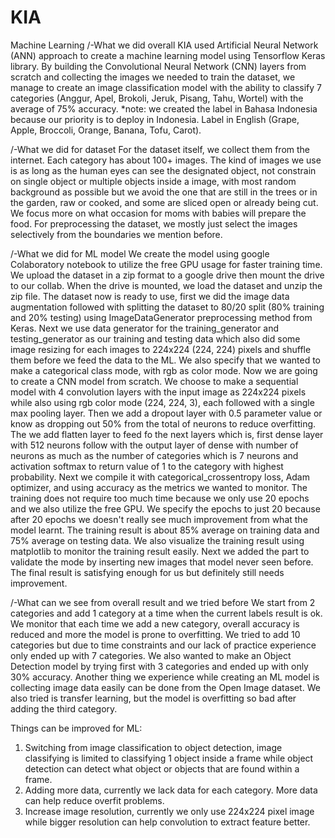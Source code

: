 # KIA


Machine Learning
/-What we did overall
KIA used Artificial Neural Network (ANN) approach to create a machine learning model using Tensorflow Keras library. By building the Convolutional Neural Network (CNN) layers from scratch and collecting the images we needed to train the dataset, we manage to create an image classification model with the ability to classify 7 categories (Anggur, Apel, Brokoli, Jeruk, Pisang, Tahu, Wortel) with the average of 75% accuracy.
*note: we created the label in Bahasa Indonesia because our priority is to deploy in Indonesia. Label in English (Grape, Apple, Broccoli, Orange, Banana, Tofu, Carot).

/-What we did for dataset
For the dataset itself, we collect them from the internet. Each category has about 100+ images. The kind of images we use is as long as the human eyes can see the designated object, not constrain on single object or multiple objects inside a image, with most random background as possible but we avoid the one that are still in the trees or in the garden, raw or cooked, and some are sliced open or already being cut. We focus more on what occasion for moms with babies will prepare the food. For preprocessing the dataset, we mostly just select the images selectively from the boundaries we mention before.

/-What we did for ML model
We create the model using google Colaboratory notebook to utilize the free GPU usage for faster training time. We upload the dataset in a zip format to a google drive then mount the drive to our collab. When the drive is mounted, we load the dataset and unzip the zip file. The dataset now is ready to use, first we did the image data augmentation followed with splitting the dataset to 80/20 split (80% training and 20% testing) using ImageDataGenerator preprocessing method from Keras. Next we use data generator for the training_generator and testing_generator as our training and testing data which also did some image resizing for each images to 224x224 (224, 224) pixels and shuffle them before we feed the data to the ML. We also specify that we wanted to make a categorical class mode, with rgb as color mode.
Now we are going to create a CNN model from scratch. We choose to make a sequential model with 4 convolution layers with the input image as 224x224 pixels while also using rgb color mode (224, 224, 3), each followed with a single max pooling layer. Then we add a dropout layer with 0.5 parameter value or know as dropping out 50% from the total of neurons to reduce overfitting. The we add flatten layer to feed fo the next layers which is, first dense layer with 512 neurons follow with the output layer of dense with number of neurons as much as the number of categories which is 7 neurons and activation softmax to return value of 1 to the category with highest probability. Next we compile it with categorical_crossentropy loss, Adam optimizer, and using accuracy as the metrics we wanted to monitor.
The training does not require too much time because we only use 20 epochs and we also utilize the free GPU. We specify the epochs to just 20 because after 20 epochs we doesn't really see much improvement from what the model learnt. The training result is about 85% average on training data and 75% average on testing data. We also visualize the training result using matplotlib to monitor the training result easily. Next we added the part to validate the mode by inserting new images that model never seen before. The final result is satisfying enough for us but definitely still needs improvement.

/-What can we see from overall result and we tried before
We start from 2 categories and add 1 category at a time when the current labels result is ok. We monitor that each time we add a new category, overall accuracy is reduced and more the model is prone to overfitting. We tried to add 10 categories but due to time constraints and our lack of practice experience only ended up with 7 categories. We also wanted to make an Object Detection model by trying first with 3 categories and ended up with only 30% accuracy. Another thing we experience while creating an ML model is collecting image data easily can be done from the Open Image dataset. We also tried is transfer learning, but the model is overfitting so bad after adding the third category.

Things can be improved for ML:
1. Switching from image classification to object detection, image classifying is limited to classifying 1 object inside a frame while object detection can detect what object or objects that are found within a frame.
2. Adding more data, currently we lack data for each category. More data can help reduce overfit problems.
3. Increase image resolution, currently we only use 224x224 pixel image while bigger resolution can help convolution to extract feature better.

